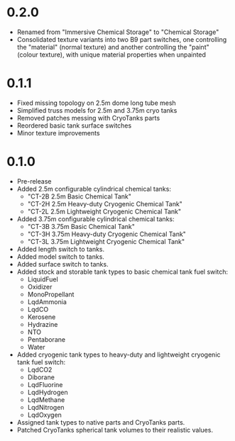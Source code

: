 # 0.2.0
- Renamed from "Immersive Chemical Storage" to "Chemical Storage"
- Consolidated texture variants into two B9 part switches, one controlling the "material" (normal texture) and another controlling the "paint" (colour texture), with unique material properties when unpainted
# 0.1.1
- Fixed missing topology on 2.5m dome long tube mesh
- Simplified truss models for 2.5m and 3.75m cryo tanks
- Removed patches messing with CryoTanks parts
- Reordered basic tank surface switches
- Minor texture improvements
# 0.1.0
- Pre-release
- Added 2.5m configurable cylindrical chemical tanks:
  - "CT-2B 2.5m Basic Chemical Tank"
  - "CT-2H 2.5m Heavy-duty Cryogenic Chemical Tank"
  - "CT-2L 2.5m Lightweight Cryogenic Chemical Tank"
- Added 3.75m configurable cylindrical chemical tanks:
  - "CT-3B 3.75m Basic Chemical Tank"
  - "CT-3H 3.75m Heavy-duty Cryogenic Chemical Tank"
  - "CT-3L 3.75m Lightweight Cryogenic Chemical Tank"
- Added length switch to tanks.
- Added model switch to tanks.
- Added surface switch to tanks.
- Added stock and storable tank types to basic chemical tank fuel switch:
  - LiquidFuel
  - Oxidizer
  - MonoPropellant
  - LqdAmmonia
  - LqdCO
  - Kerosene
  - Hydrazine
  - NTO
  - Pentaborane
  - Water
- Added cryogenic tank types to heavy-duty and lightweight cryogenic tank fuel switch:
  - LqdCO2
  - Diborane
  - LqdFluorine
  - LqdHydrogen
  - LqdMethane
  - LqdNitrogen
  - LqdOxygen
- Assigned tank types to native parts and CryoTanks parts.
- Patched CryoTanks spherical tank volumes to their realistic values.